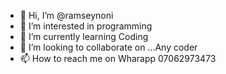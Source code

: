 - 👋 Hi, I’m @ramseynoni
- 👀 I’m interested in programming
- 🌱 I’m currently learning Coding
- 💞️ I’m looking to collaborate on ...Any coder
- 📫 How to reach me on Wharapp 07062973473

<!---
ramseynoni/ramseynoni is a ✨ special ✨ repository because its `README.md` (this file) appears on your GitHub profile.
You can click the Preview link to take a look at your changes.
--->
